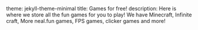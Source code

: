 theme: jekyll-theme-minimal
title: Games for free!
description: Here is where we store all the fun games for you to play! We have Minecraft, Infinite craft, More neal.fun games, FPS games, clicker games and more!
